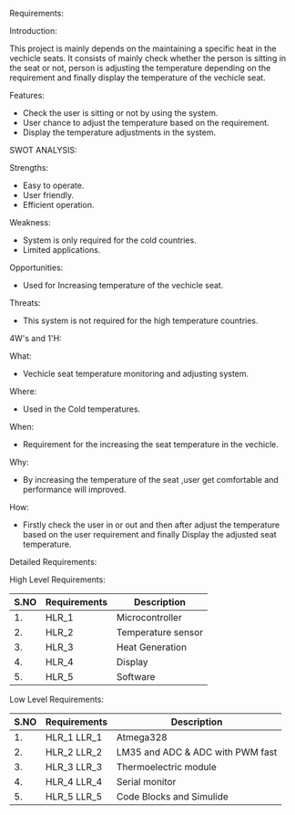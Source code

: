 Requirements:

Introduction:

This project is mainly depends on the maintaining a specific heat in the vechicle seats. It consists of mainly check whether the person is sitting in the seat or not, person is adjusting the temperature depending on the requirement and finally display the temperature of the vechicle seat.

Features:

- Check the user is sitting or not by using the system.
- User chance to adjust the temperature based on the requirement.
- Display the temperature adjustments in the system.

SWOT ANALYSIS:

Strengths:

- Easy to operate.
- User friendly.
- Efficient operation.

Weakness:

- System is only required for the cold countries.
- Limited applications.

Opportunities:

- Used for Increasing temperature of the vechicle seat.

Threats:

- This system is not required for the high temperature countries.

4W&#39;s and 1&#39;H:

What:

- Vechicle seat temperature monitoring and adjusting system.

Where:

- Used in the Cold temperatures.

When:

- Requirement for the increasing the seat temperature in the vechicle.

Why:

- By increasing the temperature of the seat ,user get comfortable and performance will improved.

How:

- Firstly check the user in or out and then after adjust the temperature based on the user requirement and finally Display the adjusted seat temperature.

Detailed Requirements:

High Level Requirements:

| S.NO | Requirements | Description |
| --- | --- | --- |
| 1. | HLR\_1 | Microcontroller |
| 2. | HLR\_2 | Temperature sensor |
| 3. | HLR\_3 | Heat Generation |
| 4. | HLR\_4 | Display |
| 5. | HLR\_5 | Software |

Low Level Requirements:

| S.NO | Requirements | Description |
| --- | --- | --- |
| 1. | HLR\_1 LLR\_1 | Atmega328 |
| 2. | HLR\_2 LLR\_2 | LM35 and ADC &amp; ADC with PWM fast |
| 3. | HLR\_3 LLR\_3 | Thermoelectric module |
| 4. | HLR\_4 LLR\_4 | Serial monitor |
| 5. | HLR\_5 LLR\_5 | Code Blocks and Simulide |
